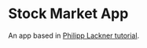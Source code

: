 # Stock Market App

An app based in [Philipp Lackner tutorial](https://www.youtube.com/watch?v=uLs2FxFSWU4).
